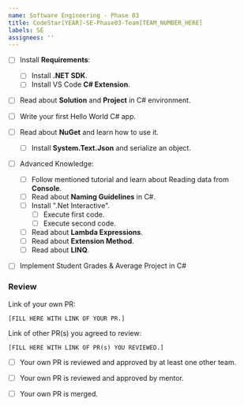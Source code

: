 ```yaml
---
name: Software Engineering - Phase 03
title: CodeStar[YEAR]-SE-Phase03-Team[TEAM_NUMBER_HERE]
labels: SE
assignees: ''
---
```


-   [ ] Install **Requirements**:

    -   [ ] Install **.NET SDK**.
    -   [ ] Install VS Code **C# Extension**.

-   [ ] Read about **Solution** and **Project** in C# environment.

-   [ ] Write your first Hello World C# app.

-   [ ] Read about **NuGet** and learn how to use it.

    -   [ ] Install **System.Text.Json** and serialize an object.

-   [ ] Advanced Knowledge:

    -   [ ] Follow mentioned tutorial and learn about Reading data from **Console**.
    -   [ ] Read about **Naming Guidelines** in C#.
    -   [ ] Install ".Net Interactive".
        -   [ ] Execute first code.
        -   [ ] Execute second code.
    -   [ ] Read about **Lambda Expressions**.
    -   [ ] Read about **Extension Method**.
    -   [ ] Read about **LINQ**.

-   [ ] Implement Student Grades & Average Project in C#

### Review

Link of your own PR:

`[FILL HERE WITH LINK OF YOUR PR.]`

Link of other PR(s) you agreed to review:

`[FILL HERE WITH LINK OF PR(s) YOU REVIEWED.]`

-   [ ] Your own PR is reviewed and approved by at least one other team.

-   [ ] Your own PR is reviewed and approved by mentor.

-   [ ] Your own PR is merged.
